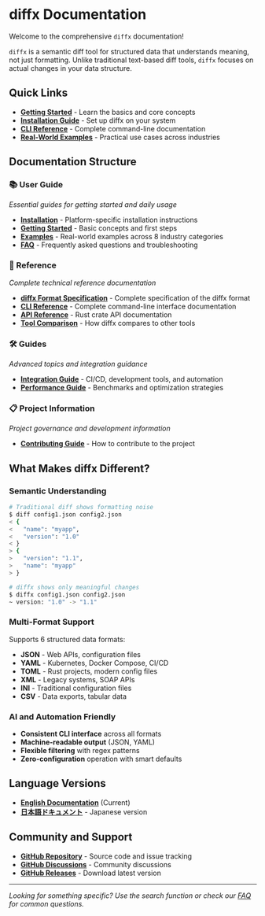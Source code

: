# diffx Documentation

Welcome to the comprehensive `diffx` documentation!

`diffx` is a semantic diff tool for structured data that understands meaning, not just formatting. Unlike traditional text-based diff tools, `diffx` focuses on actual changes in your data structure.

## Quick Links

- **[Getting Started](user-guide/getting-started.md)** - Learn the basics and core concepts
- **[Installation Guide](user-guide/installation.md)** - Set up diffx on your system
- **[CLI Reference](reference/cli-reference.md)** - Complete command-line documentation
- **[Real-World Examples](user-guide/examples.md)** - Practical use cases across industries

## Documentation Structure

### 📚 User Guide
*Essential guides for getting started and daily usage*

- **[Installation](user-guide/installation.md)** - Platform-specific installation instructions
- **[Getting Started](user-guide/getting-started.md)** - Basic concepts and first steps
- **[Examples](user-guide/examples.md)** - Real-world examples across 8 industry categories
- **[FAQ](user-guide/faq.md)** - Frequently asked questions and troubleshooting

### 📖 Reference
*Complete technical reference documentation*

- **[diffx Format Specification](reference/diffx-format.md)** - Complete specification of the diffx format
- **[CLI Reference](reference/cli-reference.md)** - Complete command-line interface documentation
- **[API Reference](reference/api-reference.md)** - Rust crate API documentation
- **[Tool Comparison](reference/comparison.md)** - How diffx compares to other tools

### 🛠️ Guides
*Advanced topics and integration guidance*

- **[Integration Guide](guides/integrations.md)** - CI/CD, development tools, and automation
- **[Performance Guide](guides/performance.md)** - Benchmarks and optimization strategies

### 📋 Project Information
*Project governance and development information*

- **[Contributing Guide](../CONTRIBUTING.md)** - How to contribute to the project

## What Makes diffx Different?

### Semantic Understanding
```bash
# Traditional diff shows formatting noise
$ diff config1.json config2.json
< {
<   "name": "myapp",
<   "version": "1.0"
< }
> {
>   "version": "1.1",
>   "name": "myapp"
> }

# diffx shows only meaningful changes
$ diffx config1.json config2.json
~ version: "1.0" -> "1.1"
```

### Multi-Format Support
Supports 6 structured data formats:
- **JSON** - Web APIs, configuration files
- **YAML** - Kubernetes, Docker Compose, CI/CD
- **TOML** - Rust projects, modern config files
- **XML** - Legacy systems, SOAP APIs
- **INI** - Traditional configuration files
- **CSV** - Data exports, tabular data

### AI and Automation Friendly
- **Consistent CLI interface** across all formats
- **Machine-readable output** (JSON, YAML)
- **Flexible filtering** with regex patterns
- **Zero-configuration** operation with smart defaults

## Language Versions

- **[English Documentation](./index.md)** (Current)
- **[日本語ドキュメント](./index_ja.md)** - Japanese version

## Community and Support

- **[GitHub Repository](https://github.com/kako-jun/diffx)** - Source code and issue tracking
- **[GitHub Discussions](https://github.com/kako-jun/diffx/discussions)** - Community discussions
- **[GitHub Releases](https://github.com/kako-jun/diffx/releases)** - Download latest version

---

*Looking for something specific? Use the search function or check our [FAQ](user-guide/faq.md) for common questions.*